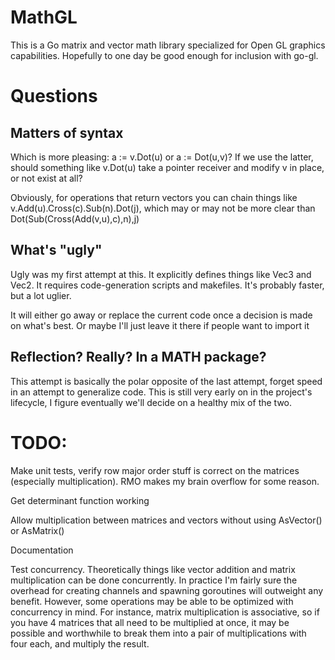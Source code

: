 MathGL
======

This is a Go matrix and vector math library specialized for Open GL graphics capabilities. Hopefully to one day be good enough for inclusion with go-gl.

# Questions

## Matters of syntax

Which is more pleasing: a := v.Dot(u) or a := Dot(u,v)? If we use the latter, should something like v.Dot(u) take a pointer receiver and modify v in place, or not exist at all?

Obviously, for operations that return vectors you can chain things like v.Add(u).Cross(c).Sub(n).Dot(j), which may or may not be more clear than Dot(Sub(Cross(Add(v,u),c),n),j)

## What's "ugly"

Ugly was my first attempt at this. It explicitly defines things like Vec3 and Vec2. It requires code-generation scripts and makefiles. It's probably faster, but a lot uglier.

It will either go away or replace the current code once a decision is made on what's best. Or maybe I'll just leave it there if people want to import it

## Reflection? Really? In a MATH package?

This attempt is basically the polar opposite of the last attempt, forget speed in an attempt to generalize code. This is still very early on in the project's lifecycle, I figure eventually we'll decide on a healthy mix of the two.

# TODO:

Make unit tests, verify row major order stuff is correct on the matrices (especially multiplication). RMO makes my brain overflow for some reason.

Get determinant function working

Allow multiplication between matrices and vectors without using AsVector() or AsMatrix()

Documentation

Test concurrency. Theoretically things like vector addition and matrix multiplication can be done concurrently. In practice I'm fairly sure the overhead for creating channels and spawning goroutines will outweight any benefit. However, some operations may be able to be optimized with concurrency in mind. For instance, matrix multiplication is associative, so if you have 4 matrices that all need to be multiplied at once, it may be possible and worthwhile to break them into a pair of multiplications with four each, and multiply the result.